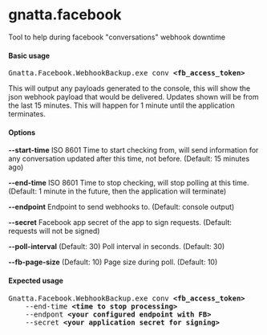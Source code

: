 # gnatta.facebook
Tool to help during facebook "conversations" webhook downtime

#### Basic usage
<pre>Gnatta.Facebook.WebhookBackup.exe conv <b>&lt;fb_access_token&gt;</b></pre>
This will output any payloads generated to the console, this will show the json webhook payload that would be delivered. Updates shown will be from the last 15 minutes. This will happen for 1 minute until the application terminates.

#### Options
**--start-time**       ISO 8601 Time to start checking from, will send information for any conversation updated after this time, not before. (Default: 15 minutes ago)

**--end-time**         ISO 8601 Time to stop checking, will stop polling at this time. (Default: 1 minute in the future, then the application will terminate)

**--endpoint**         Endpoint to send webhooks to. (Default: console output)

**--secret**           Facebook app secret of the app to sign requests. (Default: requests will not be signed)

**--poll-interval**    (Default: 30) Poll interval in seconds. (Default: 30)

**--fb-page-size**     (Default: 10) Page size during poll. (Default: 10)

#### Expected usage
<pre>
Gnatta.Facebook.WebhookBackup.exe conv <b>&lt;fb_access_token&gt;</b> 
    --end-time <b>&lt;time to stop processing&gt;</b>
    --endpont <b>&lt;your configured endpoint with FB&gt;</b>
    --secret <b>&lt;your application secret for signing&gt;</b>
</pre>
